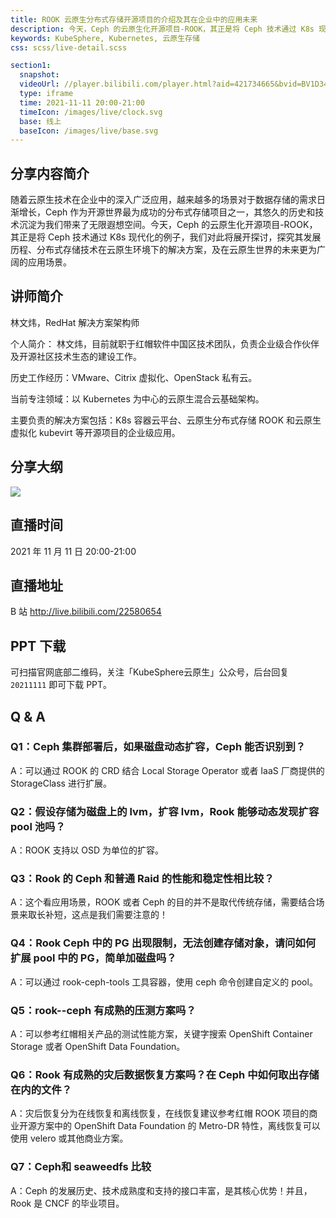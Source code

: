 ```yaml
---
title: ROOK 云原生分布式存储开源项目的介绍及其在企业中的应用未来
description: 今天，Ceph 的云原生化开源项目-ROOK，其正是将 Ceph 技术通过 K8s 现代化的例子，我们对此将展开探讨，探究其发展历程、分布式存储技术在云原生环境下的解决方案，及在云原生世界的未来更为广阔的应用场景。
keywords: KubeSphere, Kubernetes, 云原生存储
css: scss/live-detail.scss

section1:
  snapshot: 
  videoUrl: //player.bilibili.com/player.html?aid=421734665&bvid=BV1D3411873Z&cid=442118347&page=1&high_quality=1
  type: iframe
  time: 2021-11-11 20:00-21:00
  timeIcon: /images/live/clock.svg
  base: 线上
  baseIcon: /images/live/base.svg
---
```

## 分享内容简介

随着云原生技术在企业中的深入广泛应用，越来越多的场景对于数据存储的需求日渐增长，Ceph 作为开源世界最为成功的分布式存储项目之一，其悠久的历史和技术沉淀为我们带来了无限遐想空间。今天，Ceph 的云原生化开源项目-ROOK，其正是将 Ceph 技术通过 K8s 现代化的例子，我们对此将展开探讨，探究其发展历程、分布式存储技术在云原生环境下的解决方案，及在云原生世界的未来更为广阔的应用场景。

## 讲师简介

林文炜，RedHat 解决方案架构师

个人简介：
林文炜，目前就职于红帽软件中国区技术团队，负责企业级合作伙伴及开源社区技术生态的建设工作。

历史工作经历：VMware、Citrix 虚拟化、OpenStack 私有云。

当前专注领域：以 Kubernetes 为中心的云原生混合云基础架构。

主要负责的解决方案包括：K8s 容器云平台、云原生分布式存储 ROOK 和云原生虚拟化 kubevirt 等开源项目的企业级应用。


## 分享大纲

![](https://pek3b.qingstor.com/kubesphere-community/images/rook1111-live.png)

## 直播时间

2021 年 11 月 11 日 20:00-21:00

## 直播地址

B 站  http://live.bilibili.com/22580654

## PPT 下载

可扫描官网底部二维码，关注「KubeSphere云原生」公众号，后台回复 `20211111` 即可下载 PPT。

## Q & A

### Q1：Ceph 集群部署后，如果磁盘动态扩容，Ceph 能否识别到？

A：可以通过 ROOK 的 CRD 结合 Local Storage Operator 或者 IaaS 厂商提供的 StorageClass 进行扩展。

### Q2：假设存储为磁盘上的 lvm，扩容 lvm，Rook 能够动态发现扩容 pool 池吗？

A：ROOK 支持以 OSD 为单位的扩容。

### Q3：Rook 的 Ceph 和普通 Raid 的性能和稳定性相比较？

A：这个看应用场景，ROOK 或者 Ceph 的目的并不是取代传统存储，需要结合场景来取长补短，这点是我们需要注意的！

### Q4：Rook Ceph 中的 PG 出现限制，无法创建存储对象，请问如何扩展 pool 中的 PG，简单加磁盘吗？

A：可以通过 rook-ceph-tools 工具容器，使用 ceph 命令创建自定义的 pool。

### Q5：rook--ceph 有成熟的压测方案吗？

A：可以参考红帽相关产品的测试性能方案，关键字搜索 OpenShift Container Storage 或者 OpenShift Data Foundation。

### Q6：Rook 有成熟的灾后数据恢复方案吗？在 Ceph 中如何取出存储在内的文件？

A：灾后恢复分为在线恢复和离线恢复，在线恢复建议参考红帽 ROOK 项目的商业开源方案中的 OpenShift Data Foundation 的 Metro-DR 特性，离线恢复可以使用 velero 或其他商业方案。

### Q7：Ceph和 seaweedfs 比较

A：Ceph 的发展历史、技术成熟度和支持的接口丰富，是其核心优势！并且，Rook 是 CNCF 的毕业项目。